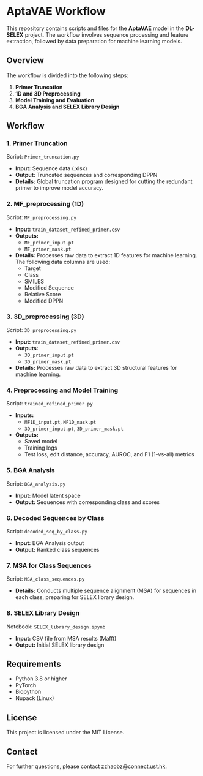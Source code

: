 
# AptaVAE Workflow

This repository contains scripts and files for the **AptaVAE** model in the **DL-SELEX** project. The workflow involves sequence processing and feature extraction, followed by data preparation for machine learning models.

## Overview

The workflow is divided into the following steps:
1. **Primer Truncation**
2. **1D and 3D Preprocessing**
3. **Model Training and Evaluation**
4. **BGA Analysis and SELEX Library Design**

## Workflow

### 1. Primer Truncation

Script: `Primer_truncation.py`

- **Input:** Sequence data (.xlsx)
- **Output:** Truncated sequences and corresponding DPPN
- **Details:** Global truncation program designed for cutting the redundant primer to improve model accuracy. 

### 2. MF_preprocessing (1D)

Script: `MF_preprocessing.py`

- **Input:** `train_dataset_refined_primer.csv`
- **Outputs:** 
  - `MF_primer_input.pt`
  - `MF_primer_mask.pt`
- **Details:** Processes raw data to extract 1D features for machine learning. The following data columns are used:
  - Target
  - Class
  - SMILES
  - Modified Sequence
  - Relative Score
  - Modified DPPN

### 3. 3D_preprocessing (3D)

Script: `3D_preprocessing.py`

- **Input:** `train_dataset_refined_primer.csv`
- **Outputs:** 
  - `3D_primer_input.pt`
  - `3D_primer_mask.pt`
- **Details:** Processes raw data to extract 3D structural features for machine learning.

### 4. Preprocessing and Model Training

Script: `trained_refined_primer.py`

- **Inputs:** 
  - `MF1D_input.pt`, `MF1D_mask.pt`
  - `3D_primer_input.pt`, `3D_primer_mask.pt`
- **Outputs:** 
  - Saved model
  - Training logs
  - Test loss, edit distance, accuracy, AUROC, and F1 (1-vs-all) metrics

### 5. BGA Analysis

Script: `BGA_analysis.py`

- **Input:** Model latent space
- **Output:** Sequences with corresponding class and scores

### 6. Decoded Sequences by Class

Script: `decoded_seq_by_class.py`

- **Input:** BGA Analysis output
- **Output:** Ranked class sequences

### 7. MSA for Class Sequences

Script: `MSA_class_sequences.py`

- **Details:** Conducts multiple sequence alignment (MSA) for sequences in each class, preparing for SELEX library design.

### 8. SELEX Library Design

Notebook: `SELEX_library_design.ipynb`

- **Input:** CSV file from MSA results (Mafft)
- **Output:** Initial SELEX library design

## Requirements

- Python 3.8 or higher
- PyTorch
- Biopython
- Nupack (Linux)

## License

This project is licensed under the MIT License.

## Contact

For further questions, please contact zzhaobz@connect.ust.hk.
